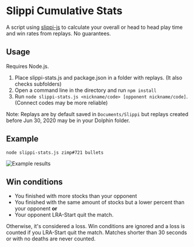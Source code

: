 # Slippi Cumulative Stats

A script using [slippi-js](https://github.com/project-slippi/slippi-js) to calculate your overall or head to head play time and win rates from replays. No guarantees.

## Usage
Requires Node.js.

1. Place slippi-stats.js and package.json in a folder with replays. (It also checks subfolders)
2. Open a command line in the directory and run `npm install`
3. Run `node slippi-stats.js <nickname/code> [opponent nickname/code]`. (Connect codes may be more reliable)

Note: Replays are by default saved in `Documents/Slippi` but replays created before Jun 30, 2020 may be in your Dolphin folder.

## Example

``node slippi-stats.js zimp#721 bullets``

![Example results](https://i.imgur.com/0OdRBTd.png)

## Win conditions
* You finished with more stocks than your opponent
* You finished with the same amount of stocks but a lower percent than your opponent **or**
* Your opponent LRA-Start quit the match.

Otherwise, it's considered a loss. Win conditions are ignored and a loss is counted if you LRA-Start quit the match. Matches shorter than 30 seconds or with no deaths are never counted.